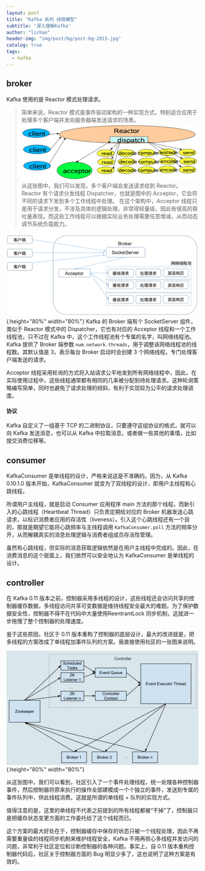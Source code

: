 ```yaml
---
layout: post
title: "Kafka 系列 线程模型"
subtitle: '深入理解Kafka'
author: "lichao"
header-img: "img/post/bg/post-bg-2015.jpg"
catalog: true
tags:
  - kafka
---
```



## broker

Kafka 使用的是 Reactor 模式处理请求。

> 简单来说，Reactor 模式是事件驱动架构的一种实现方式，特别适合应用于处理多个客户端并发向服务器端发送请求的场景。
> ![消息消费](/img/mq/kafka/reactor模型.png)
> 从这张图中，我们可以发现，多个客户端会发送请求给到 Reactor。Reactor 有个请求分发线程 Dispatcher，也就是图中的 Acceptor，它会将不同的请求下发到多个工作线程中处理。
> 在这个架构中，Acceptor 线程只是用于请求分发，不涉及具体的逻辑处理，非常得轻量级，因此有很高的吞吐量表现。而这些工作线程可以根据实际业务处理需要任意增减，从而动态调节系统负载能力。

![broker线程模型](/img/mq/kafka/broker线程模型.png){:height="80%" width="80%"}
Kafka 的 Broker 端有个 SocketServer 组件，类似于 Reactor 模式中的 Dispatcher，它也有对应的 Acceptor 线程和一个工作线程池，只不过在 Kafka 中，这个工作线程池有个专属的名字，叫网络线程池。Kafka 提供了 Broker 端参数 ```num.network.threads```，用于调整该网络线程池的线程数。其默认值是 3，表示每台 Broker 启动时会创建 3 个网络线程，专门处理客户端发送的请求。

Acceptor 线程采用轮询的方式将入站请求公平地发到所有网络线程中，因此，在实际使用过程中，这些线程通常都有相同的几率被分配到待处理请求。这种轮询策略编写简单，同时也避免了请求处理的倾斜，有利于实现较为公平的请求处理调度。

#### 协议
Kafka 自定义了一组基于 TCP 的二进制协议，只要遵守这组协议的格式，就可以向 Kafka 发送消息，也可以从 Kafka 中拉取消息，或者做一些其他的事情，比如提交消费位移等。
## consumer 
KafkaConsumer 是单线程的设计，严格来说这是不准确的。因为，从 Kafka 0.10.1.0 版本开始，KafkaConsumer 就变为了双线程的设计，即用户主线程和心跳线程。

所谓用户主线程，就是启动 Consumer 应用程序 main 方法的那个线程，而新引入的心跳线程（Heartbeat Thread）只负责定期给对应的 Broker 机器发送心跳请求，以标识消费者应用的存活性（liveness）。引入这个心跳线程还有一个目的，那就是期望它能将心跳频率与主线程调用 ```KafkaConsumer.poll``` 方法的频率分开，从而解耦真实的消息处理逻辑与消费者组成员存活性管理。

虽然有心跳线程，但实际的消息获取逻辑依然是在用户主线程中完成的。因此，在消费消息的这个层面上，我们依然可以安全地认为 KafkaConsumer 是单线程的设计。

## controller

在 Kafka 0.11 版本之前，控制器采用多线程的设计，这些线程还会访问共享的控制器缓存数据，多线程访问共享可变数据是维持线程安全最大的难题。为了保护数据安全性，控制器不得不在代码中大量使用ReentrantLock 同步机制，这就进一步拖慢了整个控制器的处理速度。

鉴于这些原因，社区于 0.11 版本重构了控制器的底层设计，最大的改进就是，把多线程的方案改成了单线程加事件队列的方案。我直接使用社区的一张图来说明。

![控制器线程模型](/img/mq/kafka/控制器线程模型.png){:height="80%" width="80%"}

从这张图中，我们可以看到，社区引入了一个事件处理线程，统一处理各种控制器事件，然后控制器将原来执行的操作全部建模成一个个独立的事件，发送到专属的事件队列中，供此线程消费。这就是所谓的单线程 + 队列的实现方式。

值得注意的是，这里的单线程不代表之前提到的所有线程都被“干掉”了，控制器只是把缓存状态变更方面的工作委托给了这个线程而已。

这个方案的最大好处在于，控制器缓存中保存的状态只被一个线程处理，因此不再需要重量级的线程同步机制来维护线程安全，Kafka 不用再担心多线程并发访问的问题，非常利于社区定位和诊断控制器的各种问题。事实上，自 0.11 版本重构控制器代码后，社区关于控制器方面的 Bug 明显少多了，这也说明了这种方案是有效的。